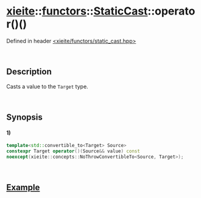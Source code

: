 # [xieite](../../../../../../xieite.md)\:\:[functors](../../../../../../functors.md)\:\:[StaticCast<Target>](../../../../static_cast.md)\:\:operator\(\)\(\)
Defined in header [<xieite/functors/static_cast.hpp>](../../../../../../../include/xieite/functors/static_cast.hpp)

&nbsp;

## Description
Casts a value to the `Target` type.

&nbsp;

## Synopsis
#### 1)
```cpp
template<std::convertible_to<Target> Source>
constexpr Target operator()(Source&& value) const
noexcept(xieite::concepts::NoThrowConvertibleTo<Source, Target>);
```

&nbsp;

## [Example](../../../../static_cast.md#Example)
